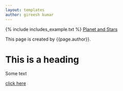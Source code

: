 ```yaml
---
layout: templates
author: gireesh kumar
---
```

{% include includes_example.txt %}
[Planet and Stars](topics/planet_stars.md)

This page is created by {{page.author}}. 

# This is a heading
Some text

[click here](#this-is-a-heading)


